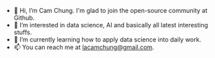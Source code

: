 - 👋 Hi, I’m Cam Chung. I'm glad to join the open-source community at Github.
- 👀 I’m interested in data science, AI and basically all latest interesting stuffs.
- 🌱 I’m currently learning how to apply data science into daily work.
- 📫 You can reach me at lacamchung@gmail.com.

<!---
LCChung/LCChung is a ✨ special ✨ repository because its `README.md` (this file) appears on your GitHub profile.
You can click the Preview link to take a look at your changes.
--->
